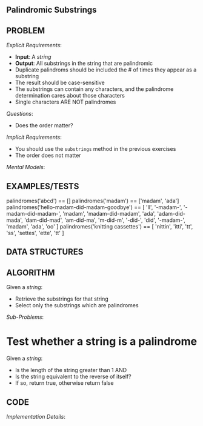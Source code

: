 ## Palindromic Substrings

## PROBLEM

*Explicit Requirements*:
- **Input**: A _string_
- **Output**: All substrings in the string that are palindromic
- Duplicate palindroms should be included the # of times they appear as a substring
- The result should be case-sensitive
- The substrings can contain any characters, and the palindrome determination cares about those characters
- Single characters ARE NOT palindromes

*Questions*:
- Does the order matter?

*Implicit Requirements*:
- You should use the `substrings` method in the previous exercises
- The order does not matter

*Mental Models*:


## EXAMPLES/TESTS

palindromes('abcd') == []
palindromes('madam') == ['madam', 'ada']
palindromes('hello-madam-did-madam-goodbye') == [
  'll', '-madam-', '-madam-did-madam-', 'madam', 'madam-did-madam', 'ada',
  'adam-did-mada', 'dam-did-mad', 'am-did-ma', 'm-did-m', '-did-', 'did',
  '-madam-', 'madam', 'ada', 'oo'
]
palindromes('knitting cassettes') == [
  'nittin', 'itti', 'tt', 'ss', 'settes', 'ette', 'tt'
]

## DATA STRUCTURES



## ALGORITHM

Given a _string_:
- Retrieve the substrings for that string
- Select only the substrings which are palindromes

*Sub-Problems*:

# Test whether a string is a palindrome

Given a _string_:
- Is the length of the string greater than 1 AND
- Is the string equivalent to the reverse of itself?
- If so, return true, otherwise return false


## CODE

*Implementation Details*: